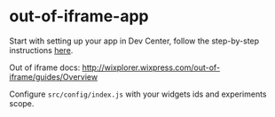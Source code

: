 # out-of-iframe-app

Start with setting up your app in Dev Center, follow the step-by-step instructions [here](http://wixplorer.wixpress.com/out-of-iframe/guides/DEV%20Center%20Configuration).

Out of iframe docs:
http://wixplorer.wixpress.com/out-of-iframe/guides/Overview

Configure `src/config/index.js` with your widgets ids and experiments scope.
